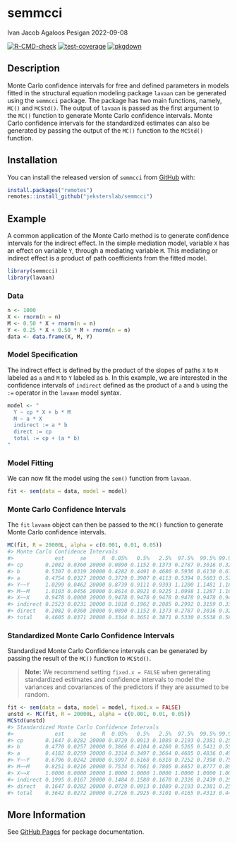 semmcci
================
Ivan Jacob Agaloos Pesigan
2022-09-08

<!-- README.md is generated from README.Rmd. Please edit that file -->
<!-- badges: start -->

[![R-CMD-check](https://github.com/jeksterslab/semmcci/workflows/R-CMD-check/badge.svg)](https://github.com/jeksterslab/semmcci/actions)
[![test-coverage](https://github.com/jeksterslab/semmcci/actions/workflows/test-coverage.yaml/badge.svg)](https://github.com/jeksterslab/semmcci/actions/workflows/test-coverage.yaml)
[![pkgdown](https://github.com/jeksterslab/semmcci/actions/workflows/pkgdown.yaml/badge.svg)](https://github.com/jeksterslab/semmcci/actions/workflows/pkgdown.yaml)
<!-- badges: end -->

## Description

Monte Carlo confidence intervals for free and defined parameters in
models fitted in the structural equation modeling package `lavaan` can
be generated using the `semmcci` package. The package has two main
functions, namely, `MC()` and `MCStd()`. The output of `lavaan` is
passed as the first argument to the `MC()` function to generate Monte
Carlo confidence intervals. Monte Carlo confidence intervals for the
standardized estimates can also be generated by passing the output of
the `MC()` function to the `MCStd()` function.

## Installation

You can install the released version of `semmcci` from
[GitHub](https://github.com/jeksterslab/semmcci) with:

``` r
install.packages("remotes")
remotes::install_github("jeksterslab/semmcci")
```

## Example

A common application of the Monte Carlo method is to generate confidence
intervals for the indirect effect. In the simple mediation model,
variable `X` has an effect on variable `Y`, through a mediating variable
`M`. This mediating or indirect effect is a product of path coefficients
from the fitted model.

``` r
library(semmcci)
library(lavaan)
```

### Data

``` r
n <- 1000
X <- rnorm(n = n)
M <- 0.50 * X + rnorm(n = n)
Y <- 0.25 * X + 0.50 * M + rnorm(n = n)
data <- data.frame(X, M, Y)
```

### Model Specification

The indirect effect is defined by the product of the slopes of paths `X`
to `M` labeled as `a` and `M` to `Y` labeled as `b`. In this example, we
are interested in the confidence intervals of `indirect` defined as the
product of `a` and `b` using the `:=` operator in the `lavaan` model
syntax.

``` r
model <- "
  Y ~ cp * X + b * M
  M ~ a * X
  indirect := a * b
  direct := cp
  total := cp + (a * b)
"
```

### Model Fitting

We can now fit the model using the `sem()` function from `lavaan`.

``` r
fit <- sem(data = data, model = model)
```

### Monte Carlo Confidence Intervals

The `fit` `lavaan` object can then be passed to the `MC()` function to
generate Monte Carlo confidence intervals.

``` r
MC(fit, R = 20000L, alpha = c(0.001, 0.01, 0.05))
#> Monte Carlo Confidence Intervals
#>             est     se     R  0.05%   0.5%   2.5%  97.5%  99.5% 99.95%
#> cp       0.2082 0.0360 20000 0.0890 0.1152 0.1373 0.2787 0.3016 0.3295
#> b        0.5307 0.0319 20000 0.4282 0.4491 0.4686 0.5936 0.6130 0.6385
#> a        0.4754 0.0327 20000 0.3729 0.3907 0.4113 0.5394 0.5603 0.5789
#> Y~~Y     1.0299 0.0462 20000 0.8739 0.9111 0.9393 1.1200 1.1481 1.1843
#> M~~M     1.0103 0.0456 20000 0.8614 0.8921 0.9225 1.0998 1.1287 1.1635
#> X~~X     0.9478 0.0000 20000 0.9478 0.9478 0.9478 0.9478 0.9478 0.9478
#> indirect 0.2523 0.0231 20000 0.1818 0.1962 0.2085 0.2992 0.3159 0.3345
#> direct   0.2082 0.0360 20000 0.0890 0.1152 0.1373 0.2787 0.3016 0.3295
#> total    0.4605 0.0371 20000 0.3344 0.3651 0.3871 0.5330 0.5538 0.5823
```

### Standardized Monte Carlo Confidence Intervals

Standardized Monte Carlo Confidence intervals can be generated by
passing the result of the `MC()` function to `MCStd()`.

> **Note:** We recommend setting `fixed.x = FALSE` when generating
> standardized estimates and confidence intervals to model the variances
> and covariances of the predictors if they are assumed to be random.

``` r
fit <- sem(data = data, model = model, fixed.x = FALSE)
unstd <- MC(fit, R = 20000L, alpha = c(0.001, 0.01, 0.05))
MCStd(unstd)
#> Standardized Monte Carlo Confidence Intervals
#>             est     se     R  0.05%   0.5%   2.5%  97.5%  99.5% 99.95%
#> cp       0.1647 0.0282 20000 0.0729 0.0913 0.1089 0.2193 0.2381 0.2551
#> b        0.4770 0.0257 20000 0.3866 0.4104 0.4260 0.5265 0.5411 0.5581
#> a        0.4182 0.0259 20000 0.3314 0.3497 0.3664 0.4685 0.4836 0.4966
#> Y~~Y     0.6796 0.0242 20000 0.5997 0.6168 0.6310 0.7252 0.7398 0.7540
#> M~~M     0.8251 0.0216 20000 0.7534 0.7661 0.7805 0.8657 0.8777 0.8902
#> X~~X     1.0000 0.0000 20000 1.0000 1.0000 1.0000 1.0000 1.0000 1.0000
#> indirect 0.1995 0.0167 20000 0.1484 0.1580 0.1670 0.2326 0.2439 0.2538
#> direct   0.1647 0.0282 20000 0.0729 0.0913 0.1089 0.2193 0.2381 0.2551
#> total    0.3642 0.0272 20000 0.2726 0.2925 0.3101 0.4165 0.4313 0.4495
```

## More Information

See [GitHub Pages](https://jeksterslab.github.io/semmcci/index.html) for
package documentation.
